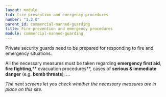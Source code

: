 ```yaml
---
layout: module
fid: fire-prevention-and-emergency-procedures
number: "1.2.0"
parent_id: commercial-manned-guarding
title: Fire prevention and emergency procedures
module: commercial-manned-guarding
---
```

Private security guards need to be prepared for responding to fire and
emergency situations.

All the necessary measures must be taken regarding **emergency first aid**,
**fire fighting**,** evacuation procedures**, cases of **serious & immediate
danger** (e.g. **bomb threats**), ...

_The next screens let you check whether the necessary measures are in place on
this site._


